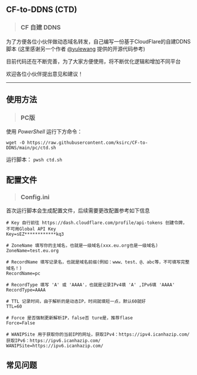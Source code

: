 ## CF-to-DDNS (CTD)
> ### CF 自建 DDNS

为了方便各位小伙伴做动态域名转发，自己编写一份基于CloudFlare的自建DDNS脚本 (这里感谢另一个作者 [@yulewang](https://github.com/yulewang/cloudflare-api-v4-ddns) 提供的开源代码参考)

目前代码还在不断完善，为了大家方便使用，将不断优化逻辑和增加不同平台

欢迎各位小伙伴提出意见和建议！

---

## 使用方法
> ### PC版

使用 *PowerShell* 运行下方命令：

    wget -O https://raw.githubusercontent.com/ksirc/CF-to-DDNS/main/pc/ctd.sh

运行脚本： `pwsh ctd.sh`

## 配置文件
> ### Config.ini
首次运行脚本会生成配置文件，后续需要更改配置参考如下信息

    # Key 自行前往 https://dash.cloudflare.com/profile/api-tokens 创建令牌，不可用Global API Key
    Key=sEZ************kq3

    # ZoneName 填写你的主域名，也就是一级域名(xxx.eu.org也是一级域名)
    ZoneName=test.eu.org

    # RecordName 填写记录名，也就是域名前缀(例如：www、test、@、abc等，不可填写完整域名！)
    RecordName=pc

    # RecordType 填写 'A' 或 'AAAA'，也就是记录IPv4填 'A' ,IPv6填 'AAAA'
    RecordType=AAAA

    # TTL 记录时间，由于解析的是动态IP，时间就填短一点，默认60就好
    TTL=60

    # Force 是否强制更新解析IP，false否 ture是，推荐flase
    Force=False

    # WANIPSite 用于获取你的当前IP的网址，获取IPv4：https://ipv4.icanhazip.com/   获取IPv6：https://ipv6.icanhazip.com/
    WANIPSite=https://ipv6.icanhazip.com/

## 常见问题
